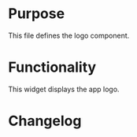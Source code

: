# Purpose

This file defines the logo component.

# Functionality

This widget displays the app logo.

# Changelog

